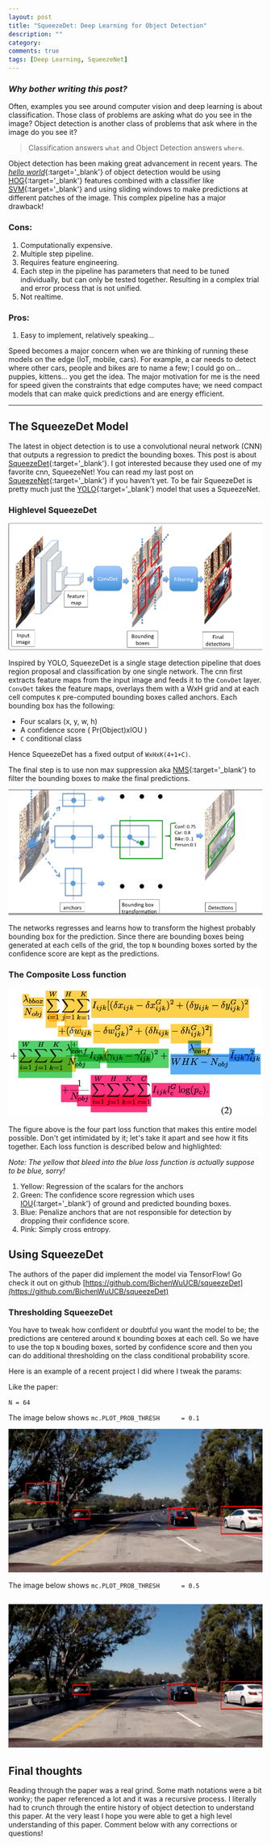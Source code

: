 ```yaml
---
layout: post
title: "SqueezeDet: Deep Learning for Object Detection"
description: ""
category:
comments: true
tags: [Deep Learning, SqueezeNet]
---
```


### _Why bother writing this post?_

Often, examples you see around computer vision and deep learning is about classification. Those class of problems are asking what do you see in the image? Object detection is another class of problems that ask where in the image do you see it?

> Classification answers `what` and Object Detection answers `where`.

Object detection has been making great advancement in recent years. The [*hello world*](https://en.wikipedia.org/wiki/%22Hello,_World!%22_program){:target='_blank'} of object detection would be using [HOG](https://en.wikipedia.org/wiki/Histogram_of_oriented_gradients){:target='_blank'} features combined with a classifier like [SVM](https://en.wikipedia.org/wiki/Support_vector_machine){:target='_blank'} and using sliding windows to make predictions at different patches of the image. This complex pipeline has a major drawback!

### Cons:
1. Computationally expensive.
2. Multiple step pipeline.
3. Requires feature engineering.
4. Each step in the pipeline has parameters that need to be tuned individually, but can only be tested together. Resulting in a complex trial and error process that is not unified.
5. Not realtime.

### Pros:
1. Easy to implement, relatively speaking...

Speed becomes a major concern when we are thinking of running these models on the edge (IoT, mobile, cars). For example, a car needs to detect where other cars, people and bikes are to name a few; I could go on... puppies, kittens... you get the idea. The major motivation for me is the need for speed given the constraints that edge computes have; we need compact models that can make quick predictions and are energy efficient.

<!-- more -->

---

## The SqueezeDet Model
The latest in object detection is to use a convolutional neural network (CNN) that outputs a regression to predict the bounding boxes. This post is about [SqueezeDet](https://arxiv.org/abs/1612.01051){:target='_blank'}. I got interested because they used one of my favorite cnn, SqueezeNet! You can read my last post on [SqueezeNet](https://mez.github.io/deep%20learning/2017/02/14/mainsqueeze-the-52-parameter-model-that-drives-in-the-udacity-simulator/){:target='_blank'} if you haven't yet. To be fair SqueezeDet is pretty much just the [YOLO](https://pjreddie.com/media/files/papers/yolo.pdf){:target='_blank'} model that uses a SqueezeNet.

[//]: # (Image References)
[image1]: /public/img/sd/out_test5.jpg
[image2]: /public/img/sd/without_thres_test5.jpg
[image3]: /public/img/sd/squeezedet.png
[image4]: /public/img/sd/kanchors.png
[image5]: /public/img/sd/squeezedet_loss.png


### Highlevel SqueezeDet

![alt SqueezeDet Model][image3]

Inspired by YOLO, SqueezeDet is a single stage detection pipeline that does region proposal and classification by one single network. The cnn first extracts feature maps from the input image and feeds it to the `ConvDet` layer. `ConvDet` takes the feature maps, overlays them with a WxH grid and at each cell computes `K` pre-computed bounding boxes called anchors. Each bounding box has the following:

* Four scalars (x, y, w, h)
* A confidence score ( Pr(Object)xIOU )
* `C` conditional class


Hence SqueezeDet has a fixed output of `WxHxK(4+1+C)`.

The final step is to use non max suppression aka [NMS](http://www.pyimagesearch.com/2014/11/17/non-maximum-suppression-object-detection-python/){:target='_blank'} to filter the bounding boxes to make the final predictions.


![alt text][image4]

The networks regresses and learns how to transform the highest probably bounding box for the prediction. Since there are bounding boxes being generated at each cells of the grid, the top `N` bounding boxes sorted by the confidence score are kept as the predictions.

### The Composite Loss function
![alt text][image5]

The figure above is the four part loss function that makes this entire model possible. Don't get intimidated by it; let's take it apart and see how it fits together. Each loss function is described below and highlighted:

*Note: The yellow that bleed into the blue loss function is actually suppose to be blue, sorry!*

1. Yellow: Regression of the scalars for the anchors
2. Green: The confidence score regression which uses [IOU](http://www.pyimagesearch.com/2016/11/07/intersection-over-union-iou-for-object-detection/){:target='_blank'} of ground and predicted bounding boxes.
3. Blue: Penalize anchors that are not responsible for detection by dropping their confidence score.
4. Pink: Simply cross entropy.


## Using SqueezeDet

The authors of the paper did implement the model via TensorFlow!
Go check it out on github [https://github.com/BichenWuUCB/squeezeDet](https://github.com/BichenWuUCB/squeezeDet)

### Thresholding SqueezeDet

You have to tweak how confident or doubtful you want the model to be; the predictions are centered around `K` bounding boxes at each cell. So we have to use the top `N` bouding boxes, sorted by confidence score and then you can do additional thresholding on the class conditional probability score.

Here is an example of a recent project I did where I tweak the params:

Like the paper:
```
N = 64
```

The image below shows `mc.PLOT_PROB_THRESH      = 0.1`

![alt text][image2]

The image below shows `mc.PLOT_PROB_THRESH      = 0.5`

![alt text][image1]
---

## Final thoughts

Reading through the paper was a real grind. Some math notations were a bit wonky; the paper referenced a lot and it was a recursive process. I literally had to crunch through the entire history of object detection to understand this paper. At the very least I hope you were able to get a high level understanding of this paper. Comment below with any corrections or questions!
